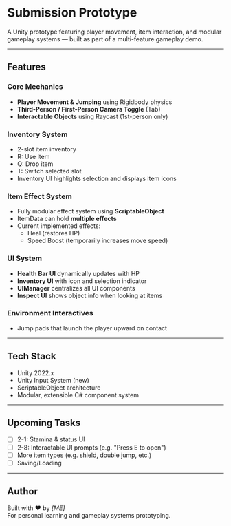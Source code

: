 # Submission Prototype

A Unity prototype featuring player movement, item interaction, and modular gameplay systems — built as part of a multi-feature gameplay demo.

---

## Features

### Core Mechanics
- **Player Movement & Jumping** using Rigidbody physics
- **Third-Person / First-Person Camera Toggle** (Tab)
- **Interactable Objects** using Raycast (1st-person only)

### Inventory System
- 2-slot item inventory
- R: Use item  
- Q: Drop item  
- T: Switch selected slot
- Inventory UI highlights selection and displays item icons

### Item Effect System
- Fully modular effect system using **ScriptableObject**
- ItemData can hold **multiple effects**
- Current implemented effects:
  - Heal (restores HP)
  - Speed Boost (temporarily increases move speed)

### UI System
- **Health Bar UI** dynamically updates with HP
- **Inventory UI** with icon and selection indicator
- **UIManager** centralizes all UI components
- **Inspect UI** shows object info when looking at items

### Environment Interactives
- Jump pads that launch the player upward on contact

---

## Tech Stack

- Unity 2022.x
- Unity Input System (new)
- ScriptableObject architecture
- Modular, extensible C# component system

---

## Upcoming Tasks

- [ ] 2-1: Stamina & status UI
- [ ] 2-8: Interactable UI prompts (e.g. "Press E to open")
- [ ] More item types (e.g. shield, double jump, etc.)
- [ ] Saving/Loading

---

## Author

Built with ❤️ by *[ME]*  
For personal learning and gameplay systems prototyping.


